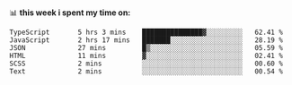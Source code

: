 📊 **this week i spent my time on:**
<!--START_SECTION:waka-->

```text
TypeScript       5 hrs 3 mins    ███████████████▓░░░░░░░░░   62.41 %
JavaScript       2 hrs 17 mins   ███████░░░░░░░░░░░░░░░░░░   28.19 %
JSON             27 mins         █▒░░░░░░░░░░░░░░░░░░░░░░░   05.59 %
HTML             11 mins         ▓░░░░░░░░░░░░░░░░░░░░░░░░   02.41 %
SCSS             2 mins          ░░░░░░░░░░░░░░░░░░░░░░░░░   00.60 %
Text             2 mins          ░░░░░░░░░░░░░░░░░░░░░░░░░   00.54 %
```

<!--END_SECTION:waka-->

